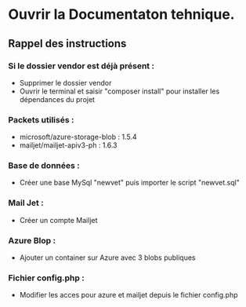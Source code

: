 # Ouvrir la Documentaton tehnique.

## Rappel des instructions

### Si le dossier vendor est déjà présent :
 - Supprimer le dossier vendor
 - Ouvrir le terminal et saisir "composer install" pour installer les dépendances du projet

### Packets utilisés :
 - microsoft/azure-storage-blob : 1.5.4
 - mailjet/mailjet-apiv3-ph : 1.6.3
 
### Base de données :
- Créer une base MySql "newvet" puis importer le script "newvet.sql"

### Mail Jet :
- Créer un compte Mailjet

### Azure Blop :
- Ajouter un container sur Azure avec 3 blobs publiques

### Fichier config.php :
- Modifier les acces pour azure et mailjet depuis le fichier config.php
